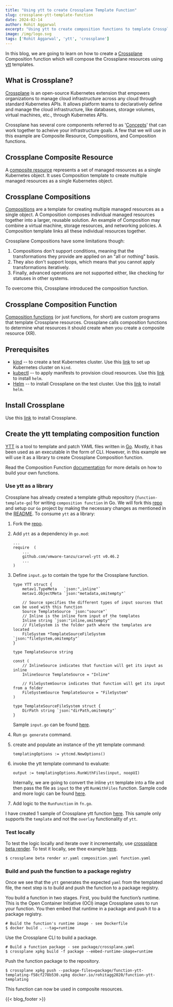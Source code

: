```yaml
---
title: "Using ytt to create Crossplane Template Function"
slug: crossplane-ytt-template-function
date: 2024-02-14
author: Rohit Aggarwal
excerpt: "Using ytt to create composition functions to template Crossplane resources"
image: /img/logo.svg
tags: ['Rohit Aggarwal', 'ytt', 'crossplane']
---
```


In this blog, we are going to learn on how to create a [Crossplane](https://www.crossplane.io/) Composition function which will compose the Crossplane resources using [ytt](https://carvel.dev/ytt) templates.

## What is Crossplane?
[Crossplane](https://www.crossplane.io/) is an open-source Kubernetes extension that empowers organizations to manage cloud infrastructure across any cloud through standard Kubernetes APIs. It allows platform teams to declaratively define and manage the cloud infrastructure, like  databases, storage volumes, virtual machines, etc., through Kubernetes APIs. 

Crossplane has several core components referred to as '[Concepts](https://docs.crossplane.io/v1.14/concepts/)' that can work together to acheive your infrastructure goals. A few that we will use in this example are Composite Resource, Compositions, and Composition functions.

## Crossplane Composite Resource
A [composite resource](https://docs.crossplane.io/v1.14/concepts/composite-resources/) represents a set of managed resources as a single Kubernetes object. It uses Composition template to create multiple managed resources as a single Kubernetes object. 

## Crossplane Compositions
[Compositions](https://docs.crossplane.io/v1.14/concepts/compositions/) are a template for creating multiple managed resources as a single object. A Composition composes individual managed resources together into a larger, reusable solution. An example of Composition may combine a virtual machine, storage resources, and networking policies. A Composition template links all these individual resources together.

Crossplane Compositions have some limitations though:

1. Compositions don't support conditions, meaning that the transformations they provide are applied on an "all or nothing" basis.
2. They also don't support loops, which means that you cannot apply transformations iteratively.
3. Finally, advanced operations are not supported either, like checking for statuses in other systems.

To overcome this, Crossplane introduced the composition function.

## Crossplane Composition Function
[Composition functions](https://docs.crossplane.io/v1.14/concepts/composition-functions/) (or just functions, for short) are custom programs that template Crossplane resources. Crossplane calls composition functions to determine what resources it should create when you create a composite resource (XR).

## Prerequisites 
* [kind](https://kind.sigs.k8s.io/docs/user/quick-start/) -- to create a test Kubernetes cluster. Use this [link](https://kind.sigs.k8s.io/docs/user/quick-start/#creating-a-cluster) to set up Kubernetes cluster on `kind`.
* [kubectl](https://kubernetes.io/docs/reference/kubectl/) -- to apply manifests to provision cloud resources. Use this [link](https://kubernetes.io/docs/tasks/tools/#kubectl) to install `helm`.
* [Helm](https://helm.sh/) -- to install Crossplane on the test cluster. Use this [link](https://helm.sh/docs/intro/quickstart/#install-helm) to install `helm`.

## Install Crossplane
Use this [link](https://docs.crossplane.io/latest/software/install/) to install Crossplane.


## Create the ytt templating composition function
[YTT](https://carvel.dev/ytt) is a tool to template and patch YAML files written in [Go](https://go.dev/). Mostly, it has been used as an executable in the form of CLI. However, in this example we will use it as a library to create Crossplane Composition function.

Read the Composition Function [documentation](https://docs.crossplane.io/knowledge-base/guides/write-a-composition-function-in-go/) for more details on how to build your own functions.

### Use ytt as a library
Crossplane has already created a template github repository (`function-template-go`) for writing `composition function` in Go. We will fork this [repo](https://github.com/crossplane/function-template-go) and setup our `Go` project by making the necessary changes as mentioned in the [README](https://github.com/crossplane/function-template-go/blob/main/README.md). 
To consume `ytt` as a library:

1. Fork the [repo](https://github.com/crossplane/function-template-go).
2. Add `ytt` as a dependency in `go.mod`:

    ```
    ...
    require  (
        ...
        github.com/vmware-tanzu/carvel-ytt v0.46.2
        ...
    )
    ```

3. Define `input.go` to contain the type for the Crossplane function. 
    ```
    type YTT struct {
        metav1.TypeMeta   `json:",inline"`
        metav1.ObjectMeta `json:"metadata,omitempty"`

        // Source specifies the different types of input sources that can be used with this function
        Source TemplateSource `json:"source"`
        // Inline is the inline form input of the templates
        Inline string `json:"inline,omitempty"`
        // FileSystem is the folder path where the templates are located
        FileSystem *TemplateSourceFileSystem `json:"fileSystem,omitempty"`
    }

    type TemplateSource string

    const (
        // InlineSource indicates that function will get its input as inline
        InlineSource TemplateSource = "Inline"

        // FileSystemSource indicates that function will get its input from a folder
        FileSystemSource TemplateSource = "FileSystem"
    )

    type TemplateSourceFileSystem struct {
        DirPath string `json:"dirPath,omitempty"`
    }
    ```
    Sample `input.go` can be found [here](https://github.com/rohitagg2020/function-ytt-templating/blob/main/input/v1beta1/input.go). 

4. Run `go generate` command.

5. create and populate an instance of the ytt template command:

    ```
    templatingOptions := yttcmd.NewOptions()
    ```

6. invoke the ytt template command to evaluate:
       
    ```
    output := templatingOptions.RunWithFiles(input, noopUI)
    ```

    Internally, we are going to convert the inline `ytt` template into a file and then pass the file as `input` to the ytt `RunWithFiles` function. Sample code and more logic can be found [here](https://github.com/rohitagg2020/function-ytt-templating/blob/main/ytt.go).

7. Add logic to the `RunFunction` in `fn.go`.

I have created 1 sample of Crossplane ytt function [here](). This sample only supports the `template` and not the `overlay` functionality of `ytt`.

### Test locally
To test the logic locally and iterate over it incrementally, use [crossplane beta render](https://docs.crossplane.io/latest/cli/command-reference/#beta-render). To test it locally, see thee example [here](https://github.com/rohitagg2020/function-ytt-templating/tree/main/example/render).

```shell
$ crossplane beta render xr.yaml composition.yaml function.yaml
```

### Build and push the function to a package registry 
Once we see that the `ytt` generates the expected `yaml` from the templated file, the next step is to build and push the function to a package registry.

You build a function in two stages. First, you build the function’s runtime. This is the Open Container Initiative (OCI) image Crossplane uses to run your function. You then embed that runtime in a package and push it to a package registry. 

```shell
# Build the function's runtime image - see Dockerfile
$ docker build . --tag=runtime
```

Use the Crossplane CLI to build a package.
```shell
# Build a function package - see package/crossplane.yaml
$ crossplane xpkg build -f package --embed-runtime-image=runtime
```

Push the function package to the repository.
```shell
$ crossplane xpkg push --package-files=package/function-ytt-templating-f58cf278b530.xpkg docker.io/rohitagg2020/function-ytt-templating
```

This function can now be used in composite resources.

{{< blog_footer >}}